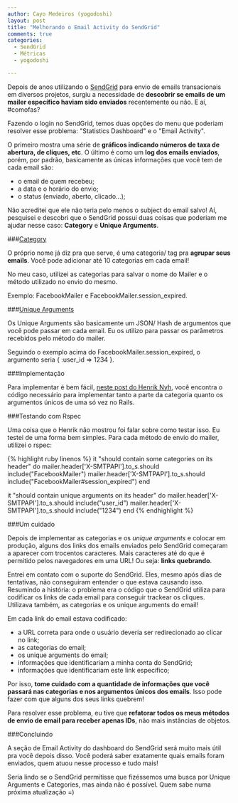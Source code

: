 ```yaml
---
author: Cayo Medeiros (yogodoshi)
layout: post
title: "Melhorando o Email Activity do SendGrid"
comments: true
categories:
  - SendGrid
  - Métricas
  - yogodoshi

---
```


Depois de anos utilizando o [SendGrid](http://sendgrid.com/) para envio de emails transacionais em diversos projetos, surgiu a necessidade de **descobrir se emails de um mailer específico haviam sido enviados** recentemente ou não. E aí, #comofas?

<!--more-->

Fazendo o login no SendGrid, temos duas opções do menu que poderiam resolver esse problema: "Statistics Dashboard" e o "Email Activity".

O primeiro mostra uma série de **gráficos indicando números de taxa de abertura, de cliques, etc**. O último é como um **log dos emails enviados**, porém, por padrão, basicamente as únicas informações que você tem de cada email são:

* o email de quem recebeu;
* a data e o horário do envio;
* o status (enviado, aberto, clicado...);

Não acreditei que ele não teria pelo menos o subject do email salvo! Aí, pesquisei e descobri que o SendGrid possui duas coisas que poderiam me ajudar nesse caso: **Category** e **Unique Arguments**.

###[Category](http://sendgrid.com/docs/API_Reference/SMTP_API/categories.html)

O próprio nome já diz pra que serve, é uma categoria/ tag pra **agrupar seus emails**. Você pode adicionar até 10 categorias em cada email!

No meu caso, utilizei as categorias para salvar o nome do Mailer e o método utilizado no envio do mesmo.

Exemplo: FacebookMailer e FacebookMailer.session_expired.

###[Unique Arguments](http://sendgrid.com/docs/API_Reference/SMTP_API/unique_arguments.html)

Os Unique Arguments são basicamente um JSON/ Hash de argumentos que você pode passar em cada email. Eu os utilizo para passar os parâmetros recebidos pelo método do mailer.

Seguindo o exemplo acima do FacebookMailer.session_expired, o argumento seria { :user_id => 1234 }.

###Implementação

Para implementar é bem fácil, [neste post do Henrik Nyh](http://thepugautomatic.com/2012/08/sendgrid-metadata-and-rails/), você encontra o código necessário para implementar tanto a parte da categoria quanto os argumentos únicos de uma só vez no Rails.

###Testando com Rspec

Uma coisa que o Henrik não mostrou foi falar sobre como testar isso. Eu testei de uma forma bem simples. Para cada método de envio do mailer, utilizei o rspec:

{% highlight ruby linenos %}
it "should contain some categories on its header" do
  mailer.header['X-SMTPAPI'].to_s.should include("FacebookMailer")
  mailer.header['X-SMTPAPI'].to_s.should include("FacebookMailer#session_expired")
end

it "should contain unique arguments on its header" do
  mailer.header['X-SMTPAPI'].to_s.should include("user_id")
  mailer.header['X-SMTPAPI'].to_s.should include("1234")
end
{% endhighlight %}

###Um cuidado

Depois de implementar as categorias e os *unique arguments* e colocar em produção, alguns dos links dos emails enviados pelo SendGrid começaram a aparecer com trocentos caracteres. Mais caracteres até do que é permitido pelos navegadores em uma URL! Ou seja: **links quebrando**.

Entrei em contato com o suporte do SendGrid. Eles, mesmo após dias de tentativas, não conseguiram entender o que estava causando isso. Resumindo a história: o problema era o código que o SendGrid utiliza para codificar os links de cada email para conseguir trackear os cliques. Utilizava também, as categorias e os unique arguments do email!

Em cada link do email estava codificado:

* a URL correta para onde o usuário deveria ser redirecionado ao clicar no link;
* as categorias do email;
* os unique arguments do email;
* informações que identificariam a minha conta do SendGrid;
* informações que identificariam este link específico;

Por isso, **tome cuidado com a quantidade de informações que você passará nas categorias e nos argumentos únicos dos emails**. Isso pode fazer com que alguns dos seus links quebrem!

Para resolver esse problema, eu tive que **refatorar todos os meus métodos de envio de email para receber apenas IDs**, não mais instâncias de objetos.

###Concluindo

A seção de Email Activity do dashboard do SendGrid será muito mais útil pra você depois disso. Você poderá saber exatamente quais emails foram enviados, quem atuou nesse processo e tudo mais!

Seria lindo se o SendGrid permitisse que fizéssemos uma busca por Unique Arguments e Categories, mas ainda não é possível. Quem sabe numa próxima atualização =)
